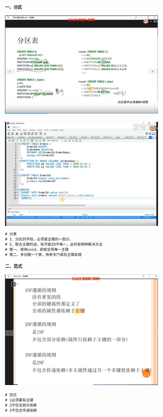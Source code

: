 #### 一、分区

![image-20220313170132288](09MySQL表结构、范式、分区/image-20220313170132288.png)

#### 

![image-20220313182716573](09MySQL表结构、范式、分区/image-20220313182716573.png)

```shell
# 分表
# 1、分区的字段，必须是主键的一部分，
# 2、联合主键的话，有可能ID不唯一，此时有两种解决方法
# 第一、使用uuid，获取全局唯一主键
# 第二、多创建一个表，用来专门保存主键自增
```

#### 二、范式

![image-20220313171242586](09MySQL表结构、范式、分区/image-20220313171242586.png)

#### 

```shell
# 范式 
# 1必须要有主键
# 2不包含部分依赖
# 3不包含传递依赖
```







































